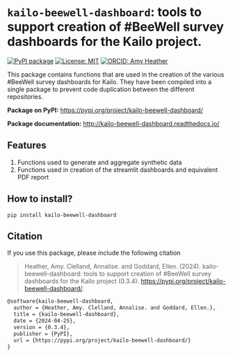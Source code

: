 # `kailo-beewell-dashboard`: tools to support creation of #BeeWell survey dashboards for the Kailo project.

[![PyPI package](https://img.shields.io/badge/PyPI_package-0.3.4-2596be.svg)](https://pypi.org/project/kailo-beewell-dashboard/0.3.4/)
[![License: MIT](https://img.shields.io/badge/License-MIT-yellow.svg)](https://opensource.org/licenses/MIT)
[![ORCID: Amy Heather](https://img.shields.io/badge/ORCID_Amy_Heather-0000--0002--6596--3479-brightgreen)](https://orcid.org/0000-0002-6596-3479)

This package contains functions that are used in the creation of the various #BeeWell survey dashboards for Kailo. They have been compiled into a single package to prevent code duplication between the different repositories.

**Package on PyPI:** https://pypi.org/project/kailo-beewell-dashboard/

**Package documentation:** http://kailo-beewell-dashboard.readthedocs.io/

## Features

1. Functions used to generate and aggregate synthetic data
2. Functions used in creation of the streamlit dashboards and equivalent PDF report

## How to install?

`pip install kailo-beewell-dashboard`

## Citation

If you use this package, please include the following citation

> Heather, Amy. Clelland, Annalise. and Goddard, Ellen. (2024). kailo-beewell-dashboard: tools to support creation of #BeeWell survey dashboards for the Kailo project (0.3.4). https://pypi.org/project/kailo-beewell-dashboard/.

```tex
@software{kailo-beewell-dashboard,
  author = {Heather, Amy. Clelland, Annalise. and Goddard, Ellen.},
  title = {kailo-beewell-dashboard},
  date = {2024-04-25},
  version = {0.3.4},
  publisher = {PyPI},
  url = {https://pypi.org/project/kailo-beewell-dashboard/}
}
```